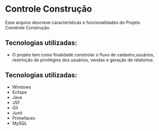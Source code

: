 
# Controle Construção

Esse arquivo descreve características e funcionalidades do Projeto Constrole Construção.

## Tecnologias utilizadas:

- O projeto tem como finalidade constrolar o fluxo de cadastro,usuários, restrinção de privilégios dos usuários, vendas e geração de relatórios. 

## Tecnologias utilizadas:

- Windows
- Eclispe
- Java
- JSF
- Git
- Junit
- Primefaces
- MySQL

